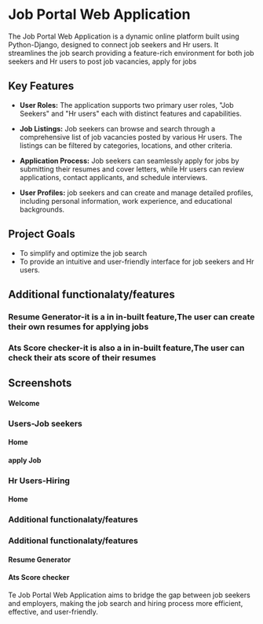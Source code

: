 # Job Portal Web Application

The Job Portal Web Application is a dynamic online platform built using Python-Django, designed to connect job seekers and Hr users. It streamlines the job search providing a feature-rich environment for both job seekers and Hr users to post job vacancies, apply for jobs

## Key Features

- **User Roles:** The application supports two primary user roles, "Job Seekers" and "Hr users" each with distinct features and capabilities.

- **Job Listings:** Job seekers can browse and search through a comprehensive list of job vacancies posted by various Hr users. The listings can be filtered by categories, locations, and other criteria.

- **Application Process:** Job seekers can seamlessly apply for jobs by submitting their resumes and cover letters, while Hr users can review applications, contact applicants, and schedule interviews.

- **User Profiles:** job seekers and can create and manage detailed profiles, including personal information, work experience, and educational backgrounds.

## Project Goals

- To simplify and optimize the job search 
- To provide an intuitive and user-friendly interface for job seekers and Hr users.

## Additional functionalaty/features

### Resume Generator-it is a in in-built feature,The user can create their own resumes for applying jobs
### Ats Score checker-it is also  a in in-built feature,The user can check their ats score of their resumes

## Screenshots

#### Welcome

### Users-Job seekers

#### Home

#### apply Job

### Hr Users-Hiring

#### Home


### Additional functionalaty/features

### Additional functionalaty/features

#### Resume Generator


#### Ats Score checker



Te Job Portal Web Application aims to bridge the gap between job seekers and employers, making the job search and hiring process more efficient, effective, and user-friendly.












